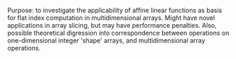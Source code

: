 Purpose: to investigate the applicability of affine linear functions as basis for flat
index computation in multidimensional arrays. Might have novel applications in array slicing,
but may have performance penalties. Also, possible theoretical digression into correspondence between
operations on one-dimensional integer 'shape' arrays, and multidimensional array operations.

